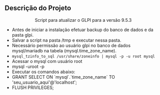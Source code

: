 ## Descrição do Projeto
<p align="center">Script para atualizar o GLPI para a versão 9.5.3</p>

* Antes de iniciar a instalação efetuar backup do banco de dados e da pasta glpi.
* Salvar a script na pasta /tmp e executar nessa pasta.
* Necessário permissão  ao usuário glpi no banco de dados mysql/mariadb na tabela (mysql.time_zone_name).
* `mysql_tzinfo_to_sql /usr/share/zoneinfo | mysql -p -u root mysql`
* Acessar o mysql com usuário root
* mysql -uroot -p
* Executar os comandos abaixo:
* GRANT SELECT ON \`mysql\`.\`time_zone_name\` TO 'seu_usuario_aqui'@'localhost';
* FLUSH PRIVILEGES;  
